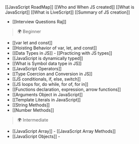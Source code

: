 [[JavaScript RoadMap]]
[[Who and When JS created]]
[[What is JavaScript]]
[[What is LiveScript]]
[[Summary of JS creation]]
- [[Interview Questions Raj]]

> 🌍 Beginner 

- [[var let and const]]
- [[Hoisting Behavior of var, let, and const]]
- [[Data Types in JS]] - [[Practicing with JS types]]
- [[JavaScript is dynamically typed]]
- [[What is Symbol data type in JS]]
- [[JavaScript Operators]]
- [[Type Coercion and Conversion in JS]]
- [[JS conditionals, if, else, switch]]
- [[JS loops for, do while, for of, for in]]
- [[Functions declaration, expression, arrow functions]]
- [[Arguments Object in JavaScript]]
- [[Template Literals in JavaScript]]
- [[String Methods]]
- [[Number Methods]]

> 🌍 Intermediate 

- [[JavaScript Array]] - [[JavaScript Array Methods]]
- [[JavaScript Objects]] -
